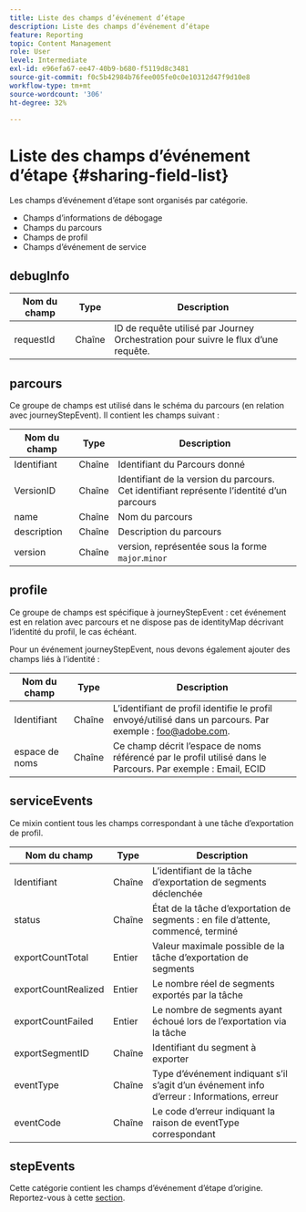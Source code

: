 ```yaml
---
title: Liste des champs d’événement d’étape
description: Liste des champs d’événement d’étape
feature: Reporting
topic: Content Management
role: User
level: Intermediate
exl-id: e96efa67-ee47-40b9-b680-f5119d8c3481
source-git-commit: f0c5b42984b76fee005fe0c0e10312d47f9d10e8
workflow-type: tm+mt
source-wordcount: '306'
ht-degree: 32%

---
```


# Liste des champs d’événement d’étape {#sharing-field-list}

Les champs d’événement d’étape sont organisés par catégorie.

* Champs d’informations de débogage
* Champs du parcours
* Champs de profil
* Champs d’événement de service

## debugInfo

| Nom du champ | Type | Description |
|---|---|------------|
| requestId | Chaîne | ID de requête utilisé par Journey Orchestration pour suivre le flux d’une requête. |

## parcours

Ce groupe de champs est utilisé dans le schéma du parcours (en relation avec journeyStepEvent). Il contient les champs suivant :

| Nom du champ | Type | Description |
|---|---|------------|
| Identifiant | Chaîne | Identifiant du Parcours donné |
| VersionID | Chaîne | Identifiant de la version du parcours. Cet identifiant représente l’identité d’un parcours |
| name | Chaîne | Nom du parcours |
| description | Chaîne | Description du parcours |
| version | Chaîne | version, représentée sous la forme `major`.`minor` |

## profile

Ce groupe de champs est spécifique à journeyStepEvent : cet événement est en relation avec parcours et ne dispose pas de identityMap décrivant l’identité du profil, le cas échéant.

Pour un événement journeyStepEvent, nous devons également ajouter des champs liés à l’identité :

| Nom du champ | Type | Description |
|---|---|------------|
| Identifiant | Chaîne | L’identifiant de profil identifie le profil envoyé/utilisé dans un parcours. Par exemple : foo@adobe.com. |
| espace de noms | Chaîne | Ce champ décrit l’espace de noms référencé par le profil utilisé dans le Parcours. Par exemple : Email, ECID |

## serviceEvents

Ce mixin contient tous les champs correspondant à une tâche d’exportation de profil.

| Nom du champ | Type | Description |
|---|---|------------|
| Identifiant | Chaîne | L’identifiant de la tâche d’exportation de segments déclenchée |
| status | Chaîne | État de la tâche d’exportation de segments : en file d’attente, commencé, terminé |
| exportCountTotal | Entier | Valeur maximale possible de la tâche d’exportation de segments |
| exportCountRealized | Entier | Le nombre réel de segments exportés par la tâche |
| exportCountFailed | Entier | Le nombre de segments ayant échoué lors de l’exportation via la tâche |
| exportSegmentID | Chaîne | Identifiant du segment à exporter |
| eventType | Chaîne | Type d’événement indiquant s’il s’agit d’un événement info d’erreur : Informations, erreur |
| eventCode | Chaîne | Le code d’erreur indiquant la raison de eventType correspondant |

## stepEvents

Cette catégorie contient les champs d’événement d’étape d’origine. Reportez-vous à cette [section](../reports/sharing-legacy-fields.md).
